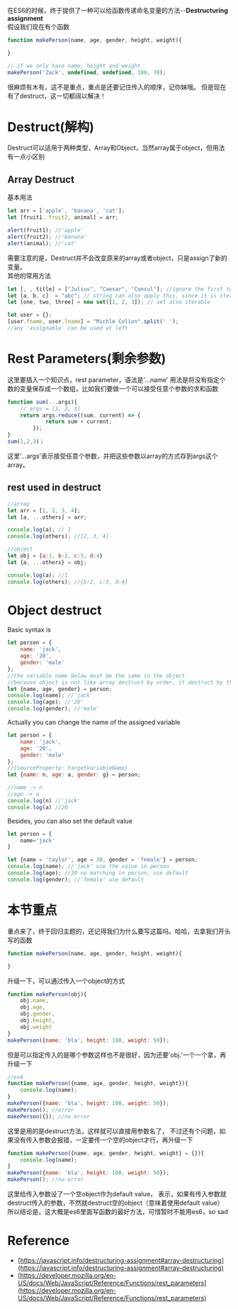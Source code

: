 在ES6的时候，终于提供了一种可以给函数传递命名变量的方法--**Destructuring assignment**  
假设我们现在有个函数
```javascript
function makePerson(name, age, gender, height, weight){

}

// if we only have name, height and weight
makePerson('Zack', undefined, undefined, 180, 70);
```
很麻烦有木有，这不是重点，重点是还要记住传入的顺序，记你妹哦。
但是现在有了destruct，这一切都阔以解决！

# Destruct(解构)
Destruct可以适用于两种类型，Array和Object，当然array属于object，但用法有一点小区别

## Array Destruct
基本用法
```javascript
let arr = ['apple', 'banana', 'cat'];
let [fruit1. fruit2, animal] = arr;

alert(fruit1); //'apple'
alert(fruit2); //'banana'
alert(animal); //'cat'
```

需要注意的是，Destruct并不会改变原来的array或者object，只是assign了新的变量。   
其他的常用方法

```javascript
let [, , title] = ["Julius", "Caesar", "Consul"]; //ignore the first two elements
let [a, b, c]  = "abc"; // string can also apply this, since it is iterable
let [one, two, three] = new set([1, 2, 3]); // set also iterable

let user = {};
[user.fname, user.lname] = "Michle Colion".split(' '); 
//any 'assignable' can be used at left
```

# Rest Parameters(剩余参数)
这里要插入一个知识点，rest parameter，语法是'...name'
用法是将没有指定个数的变量保存成一个数组，比如我们要做一个可以接受任意个参数的求和函数

```javascript
function sum(...args){
	// args = [1, 2, 3]
	return args.reduce((sum, current) => {
			return sum + current;
		});
}
sum(1,2,3)； 
```
这里'...args'表示接受任意个参数，并把这些参数以array的方式存到args这个array。

## rest used in destruct
```javascript
//array
let arr = [1, 2, 3, 4];
let [a, ...others] = arr;

console.log(a); // 1
console.log(others); //[2, 3, 4]

//object
let obj = {a:1, b:2, c:3, d:4}
let {a, ...others} = obj;

console.log(a); //1
console.log(others); //{b:2, c:3, d:4}
```


# Object destruct
Basic syntax is 
```javascript
let person = {
	name: 'jack',
	age: '20',
	gender: 'male'
};
//the variable name below must be the same in the object
//because object is not like array destruct by order, it destruct by the property name
let {name, age, gender} = person;
console.log(name); //'jack'
console.log(age); //'20'
console.log(gender); //'male'
```

Actually you can change the name of the assigned variable
```javascript
let person = {
	name: 'jack',
	age: '20',
	gender: 'male'
};
//{sourceProperty: targetVariableName}
let {name: n, age: a, gender: g} = person;

//name -> n 
//age -> a
console.log(n) //'jack'
console.log(a) //20
```

Besides, you can also set the default value

```javascript
let person = {
	name='jack'
}

let {name = 'taylor', age = 30, gender = 'female'} = person;
console.log(name); //'jack' use the value in person
console.log(age); //30 no matching in person, use default
console.log(gender); //'female' use default
```


# 本节重点
重点来了，终于回归主题的，还记得我们为什么要写这篇吗。哈哈，去拿我们开头写的函数

```javascript
function makePerson(name, age, gender, height, weight){

}

```

升级一下，可以通过传入一个object的方式

```javascript
function makePerson(obj){
	obj.name, 
	obj.age, 
	obj.gender, 
	obj.height, 
	obj.weight
}
makePerson({name: 'bla', height: 100, weight: 50});
```

但是可以指定传入的是哪个参数这样也不是很好，因为还要'obj.'一个一个拿，再升级一下

```javascript
//es6
function makePerson({name, age, gender, height, weight}){
	console.log(name);
}
makePerson({name: 'bla', height: 100, weight: 50});
makePerson(); //error
makePerson({}); //no error
```

这里是用的是destruct方法，这样就可以直接用参数名了，
不过还有个问题，如果没有传入参数会报错，一定要传一个空的object才行，再升级一下

```javascript
function makePerson({name, age, gender, height, weight} = {}){
	console.log(name);
}
makePerson({name: 'bla', height: 100, weight: 50});
makePerson(); //no error
```

这里给传入参数设了一个空object作为default value，
表示，如果有传入参数就destruct传入的参数，不然就destruct空的object（意味着使用default value）
所以结论是，这大概是es6里面写函数的最好方法，可惜暂时不能用es6，so sad

# Reference
- [https://javascript.info/destructuring-assignment#array-destructuring](https://javascript.info/destructuring-assignment#array-destructuring)
- [https://developer.mozilla.org/en-US/docs/Web/JavaScript/Reference/Functions/rest_parameters](https://developer.mozilla.org/en-US/docs/Web/JavaScript/Reference/Functions/rest_parameters)





